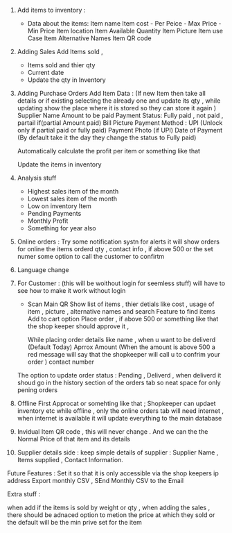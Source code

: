 1. Add items to inventory :

   - Data about the items:
     Item name
     Item cost - Per Peice - Max Price - Min Price
     Item location
     Item Available Quantity
     Item Picture
     Item use Case
     Item Alternative Names
     Item QR code

2. Adding Sales
   Add Items sold ,

   - Items sold and thier qty
   - Current date
   - Update the qty in Inventory

3. Adding Purchase Orders
   Add Item Data :
   (If new Item then take all details or if existing selecting the already one and update its qty , while updating show the place where it is stored so they can store it again )
   Supplier Name
   Amount to be paid
   Payment Status: Fully paid , not paid , partail
   if(partial Amount paid)
   Bill Picture
   Payment Method : UPI (Unlock only if partial paid or fully paid)
   Payment Photo (if UPI)
   Date of Payment (By default take it the day they change the status to Fully paid)

   Automatically calculate the profit per item or something like that

   Update the items in inventory

4. Analysis stuff

   - Highest sales item of the month
   - Lowest sales item of the month
   - Low on inventory Item
   - Pending Payments
   - Monthly Profit
   - Something for year also

5. Online orders :
   Try some notification systn for alerts
   it will show orders for online
   the items orderd qty ,
   contact info ,
   if above 500 or the set numer some option to call the customer to confirtm

6. Language change

7. For Customer :
   (this will be woithout login for seemless stuff)
   will have to see how to make it work without login

   - Scan Main QR
     Show list of items , thier detials like cost , usage of item , picture , alternative names and search Feature to find items
     Add to cart option
     Place order , if above 500 or something like that the shop keeper should approve it ,

     While placing order details like name ,
     when u want to be deliverd (Default Today)
     Aprrox Amount (When the amount is above 500 a red message will say that the shopkeeper will call u to confrim your order )
     contact number

   The option to update order status : Pending , Deliverd , when deliverd it shoud go in the history section of the orders tab so neat space for only pening orders

8. Offline First Approcat or somehting like that ; Shopkeeper can updaet inventory etc while offline , only the online orders tab will need internet , when internet is available it will update everything to the main database

9. Invidual Item QR code , this will never change .
   And we can the the Normal Price of that item and its details

10. Supplier details side : keep simple details of supplier : Supplier Name ,
    Items supplied ,
    Contact Information.

Future Features :
Set it so that it is only accessible via the shop keepers ip address
Export monthly CSV ,
SEnd Monthly CSV to the Email

Extra stuff :

when add if the items is sold by weight or qty ,
when adding the sales , there should be adnaced option to metion the price at which they sold or the default will be the min prive set for the item
